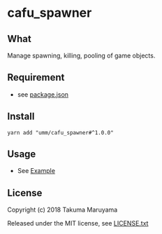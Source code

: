 # cafu_spawner

## What

Manage spawning, killing, pooling of game objects.

## Requirement

* see [package.json](package.json)

## Install

```shell
yarn add "umm/cafu_spawner#^1.0.0"
```

## Usage

* See [Example](Assets/Examples)

## License

Copyright (c) 2018 Takuma Maruyama

Released under the MIT license, see [LICENSE.txt](LICENSE.txt)

